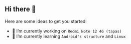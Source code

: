 ## Hi there 👋

Here are some ideas to get you started:

- 🔭 I’m currently working on `Redmi Note 12 4G (tapas)`
- 🌱 I’m currently learning `Android's structure` and `Linux`
